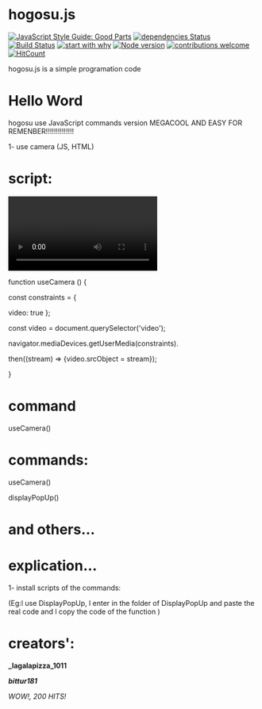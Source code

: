# hogosu.js
[![JavaScript Style Guide: Good Parts](https://img.shields.io/badge/code%20style-goodparts-brightgreen.svg?style=flat)](https://github.com/dwyl/goodparts "JavaScript The Good Parts")
[![dependencies Status](https://david-dm.org/validate-io/nonpositive-integer-array/status.svg)](https://david-dm.org/validate-io/nonpositive-integer-array)
[![Build Status](https://travis-ci.org/{ORG-or-USERNAME}/{REPO-NAME}.png?branch=master)](https://travis-ci.org/{ORG-or-USERNAME}/{REPO-NAME})
[![start with why](https://img.shields.io/badge/start%20with-why%3F-brightgreen.svg?style=flat)](http://www.ted.com/talks/simon_sinek_how_great_leaders_inspire_action)
[![Node version](https://img.shields.io/node/v/[NPM-MODULE-NAME].svg?style=flat)](http://nodejs.org/download/)
[![contributions welcome](https://img.shields.io/badge/contributions-welcome-brightgreen.svg?style=flat)](https://github.com/dwyl/esta/issues)
[![HitCount](http://hits.dwyl.io/lagalapizza_1011/hogosujs.svg)](http://hits.dwyl.io/lagalapizza_1011/hogosujs)











hogosu.js is a simple programation code

# Hello Word

hogosu use JavaScript commands version MEGACOOL AND EASY FOR REMENBER!!!!!!!!!!!!!!

1- use camera (JS, HTML)

# script:

<video autoplay=""></video>

function useCamera () {

const constraints = {

  video: true
};


const video = document.querySelector('video');

navigator.mediaDevices.getUserMedia(constraints).

  then((stream) => {video.srcObject = stream});
  
  
  
  }
  
  
# command
  
  useCamera()
  
  
  # commands:
  
  useCamera()
  
  displayPopUp()
  
  # and others...
  
  
  # explication...
  
  1- install scripts of the commands:
  
  (Eg:l use DisplayPopUp, l enter in the folder of DisplayPopUp and paste the real code and l copy the code of the function )
  
  # creators':
  
  
 **_lagalapizza_1011**
 
  
 
  **_bittur181_**




 _*WOW!, 200 HITS!*_
